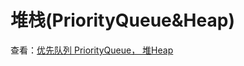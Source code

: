 # 堆栈(PriorityQueue\&Heap)

查看：[优先队列 PriorityQueue， 堆Heap](https://turingplanet.org/2020/03/07/%E4%BC%98%E5%85%88%E9%98%9F%E5%88%97-priorityqueue/)

